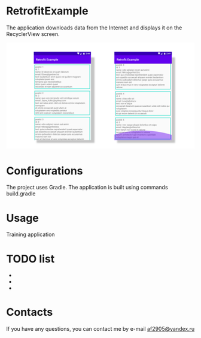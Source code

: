 # RetrofitExample

The application downloads data from the Internet and displays it on the RecyclerView screen.

![Image of Yaktocat](https://github.com/af2905/RetrofitExample/blob/master/app/images/retrofitexample.jpg)

# Configurations
The project uses Gradle. The application is built using commands build.gradle

# Usage
Training application

# TODO list
*
*
*

# Contacts
If you have any questions, you can contact me by e-mail af2905@yandex.ru